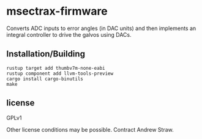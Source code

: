 # msectrax-firmware

Converts ADC inputs to error angles (in DAC units) and then implements an
integral controller to drive the galvos using DACs.

## Installation/Building

```
rustup target add thumbv7m-none-eabi
rustup component add llvm-tools-preview
cargo install cargo-binutils
make
```

## license

GPLv1

Other license conditions may be possible. Contract Andrew Straw.

